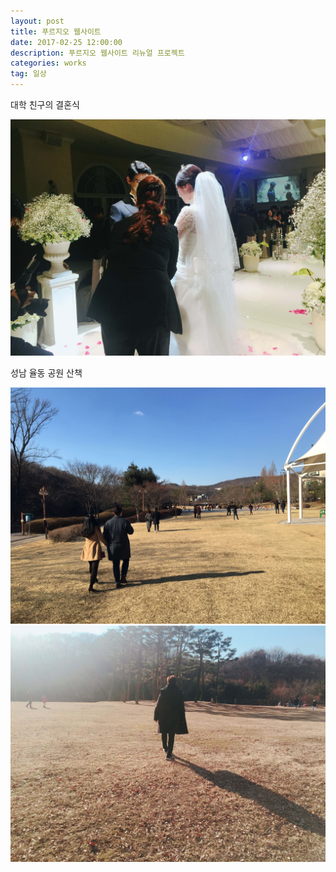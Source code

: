 ```yaml
---
layout: post
title: 푸르지오 웹사이트
date: 2017-02-25 12:00:00
description: 푸르지오 웹사이트 리뉴얼 프로젝트
categories: works
tag: 일상
---
```


대학 친구의 결혼식

<img src="/images/2017-03-25-02.jpeg" alt="" />

성남 율동 공원 산책

<img src="/images/2017-03-25-01.jpeg" alt="" />
<img src="/images/2017-03-25-03.jpg" alt="" />